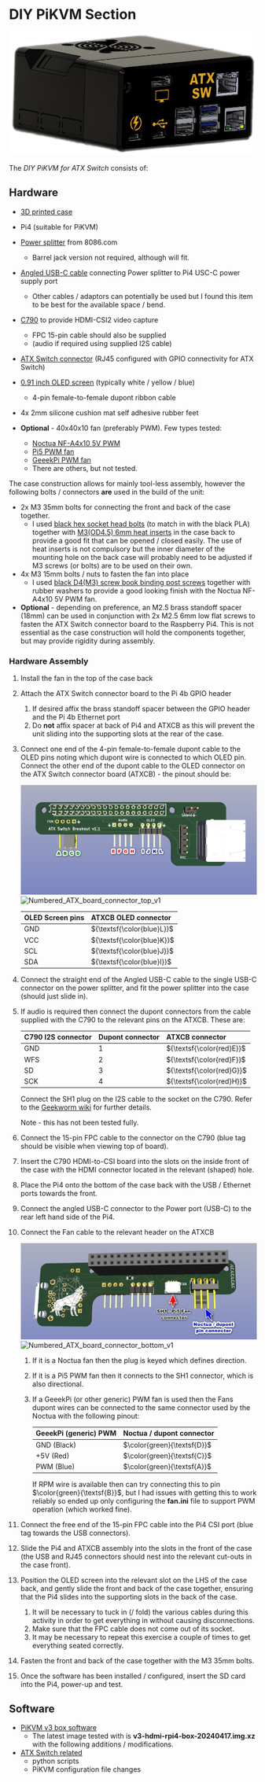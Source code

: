 # DIY PiKVM Section

![](./Images/Latest_DIY_unit_2024-03-25_gimp4.png)

The *DIY PiKVM for ATX Switch* consists of:

## Hardware

- [3D printed case](./Case/README.md)
- Pi4 (suitable for PiKVM)
- [Power splitter](https://www.tindie.com/products/8086net/usb-cpwr-splitter/) from 8086.com
  - Barrel jack version not required, although will fit.

- [Angled USB-C cable](https://www.startech.com/en-gb/cables/r2ccr-15c-usb-cable) connecting Power splitter to Pi4 USC-C power supply port
  - Other cables / adaptors can potentially be used but I found this item to be best for the available space / bend.

- [C790](https://geekworm.com/products/c790) to provide HDMI-CSI2 video capture 
  - FPC 15-pin cable should also be supplied 
  - (audio if required using supplied I2S cable)

- [ATX Switch connector](./ATX_Switch_connector_board_for_Pi/README.md) (RJ45 configured with GPIO connectivity for ATX Switch)
- [0.91 inch OLED screen](https://www.aliexpress.com/item/1005005281308478.html) (typically white / yellow / blue)
  - 4-pin female-to-female dupont ribbon cable

- 4x 2mm silicone cushion mat self adhesive rubber feet
- **Optional** - 40x40x10 fan (preferably PWM). Few types tested:
  - [Noctua NF-A4x10 5V PWM](https://noctua.at/en/nf-a4x10-pwm)
  - [Pi5 PWM fan](https://thepihut.com/products/4010-cooler-black-fan-for-raspberry-pi-5?variant=42684803907779)
  - [GeeekPi PWM fan](https://www.amazon.co.uk/GeeekPi-Raspberry-Adjustable-40x40x10mm-Radiator/dp/B092ZF995F?th=1)
  - There are others, but not tested.


The case construction allows for mainly tool-less assembly, however the following bolts / connectors **are** used in the build of the unit:

- 2x M3 35mm bolts for connecting the front and back of the case together.
  - I used [black hex socket head bolts](https://www.aliexpress.com/item/1005005832717344.html) (to match in with the black PLA) together with [M3(OD4.5) 6mm heat inserts](https://www.aliexpress.com/item/1005006042691803.html) in the case back to provide a good fit that can be opened / closed easily. The use of heat inserts is not compulsory but the inner diameter of the mounting hole on the back case will probably need to be adjusted if M3 screws (or bolts) are to be used on their own.
- 4x M3 15mm bolts / nuts to fasten the fan into place
  - I used [black D4(M3) screw book binding post screws](https://www.aliexpress.com/item/32789781458.html) together with rubber washers to provide a good looking finish with the Noctua NF-A4x10 5V PWM fan.
- **Optional** - depending on preference, an M2.5 brass standoff spacer (18mm) can be used in conjunction with 2x M2.5 6mm low flat screws to fasten the ATX Switch connector board to the Raspberry Pi4. This is not essential as the case construction will hold the components together, but may provide rigidity during assembly.



### Hardware Assembly

1. Install the fan in the top of the case back

2. Attach the ATX Switch connector board to the Pi 4b GPIO header

   1. If desired affix the brass standoff spacer between the GPIO header and the Pi 4b Ethernet port
   1. Do **not** affix spacer at back of Pi4 and ATXCB as this will prevent the unit sliding into the supporting slots at the rear of the case.

3. Connect one end of the 4-pin female-to-female dupont cable to the OLED pins noting which dupont wire is connected to which OLED pin. Connect the other end of the dupont cable to the OLED connector on the ATX Switch connector board (ATXCB) - the pinout should be:

   ![](./Images/Numbered_ATX_board_connector_top_v1.png)
![Numbered_ATX_board_connector_top_v1](https://github.com/techlobo/ATX_Switch/assets/95144096/f61a0a24-0e74-41f6-8064-fec614adf7e5)


    | OLED Screen pins | ATXCB OLED connector       |
    | ---------------- | -------------------------- |
    | GND              | ${\textsf{\color{blue}L}}$ |
    | VCC              | ${\textsf{\color{blue}K}}$ |
    | SCL              | ${\textsf{\color{blue}J}}$ |
    | SDA              | ${\textsf{\color{blue}I}}$ |

4. Connect the straight end of the Angled USB-C cable to the single USB-C connector on the power splitter, and fit the power splitter into the case (should just slide in).

5. If audio is required then connect the dupont connectors from the cable supplied with the C790 to the relevant pins on the ATXCB. These are:

    | C790 I2S connector | Dupont connector | ATXCB connector           |
    | ------------------ | ---------------- | ------------------------- |
    | GND                | 1                | ${\textsf{\color{red}E}}$ |
    | WFS                | 2                | ${\textsf{\color{red}F}}$ |
    | SD                 | 3                | ${\textsf{\color{red}G}}$ |
    | SCK                | 4                | ${\textsf{\color{red}H}}$ |

    Connect the SH1 plug on the I2S cable to the socket on the C790. Refer to the [Geekworm wiki](https://wiki.geekworm.com/C790) for further details.

    Note - this has not been tested fully.

6. Connect the 15-pin FPC cable to the connector on the C790 (blue tag should be visible when viewing top of board).

7. Insert the C790 HDMI-to-CSI board into the slots on the inside front of the case with the HDMI connector located in the relevant (shaped) hole.

8. Place the Pi4 onto the bottom of the case back with the USB / Ethernet ports towards the front.

9. Connect the angled USB-C connector to the Power port (USB-C) to the rear left hand side of the Pi4.

10. Connect the Fan cable to the relevant header on the ATXCB

    ![](./Images/Numbered_ATX_board_connector_bottom_v1.png)
![Numbered_ATX_board_connector_bottom_v1](https://github.com/techlobo/ATX_Switch/assets/95144096/d209ffb0-7e28-4077-a188-19a049598a3d)

    1. If it is a Noctua fan then the plug is keyed which defines direction.

    2. If it is a Pi5 PWM fan then it connects to the SH1 connector, which is also directional.

    3. If a GeeekPi (or other generic) PWM fan is used then the Fans dupont wires can be connected to the same connector used by the Noctua with the following pinout:

       | GeeekPi (generic) PWM | Noctua / dupont connector   |
       | --------------------- | --------------------------- |
       | GND (Black)           | $\color{green}{\textsf{D}}$ |
       | +5V (Red)             | $\color{green}{\textsf{C}}$ |
       | PWM (Blue)            | $\color{green}{\textsf{A}}$ |

       If RPM wire is available then can try connecting this to pin $\color{green}{\textsf{B}}$​, but I had issues with getting this to work reliably so ended up only configuring the **fan.ini** file to support PWM operation (which worked fine).

11. Connect the free end of the 15-pin FPC cable into the Pi4 CSI port (blue tag towards the USB connectors).

12. Slide the Pi4 and ATXCB assembly into the slots in the front of the case (the USB and RJ45 connectors should nest into the relevant cut-outs in the case front).

13. Position the OLED screen into the relevant slot on the LHS of the case back, and gently slide the front and back of the case together, ensuring that the Pi4 slides into the supporting slots in the back of the case.

     1. It will be necessary to tuck in (/ fold) the various cables during this activity in order to get everything in without causing disconnections.
     2. Make sure that the FPC cable does not come out of its socket.
     3. It may be necessary to repeat this exercise a couple of times to get everything seated correctly.

14. Fasten the front and back of the case together with the M3 35mm bolts.

15. Once the software has been installed / configured, insert the SD card into the Pi4, power-up and test.

     


## Software

- [PiKVM v3 box software](https://files.pikvm.org/images/)
  - The latest image tested with is **v3-hdmi-rpi4-box-20240417.img.xz** with the following additions / modifications.
- [ATX Switch related](./Scripts/README.md)
  - python scripts
  - PiKVM configuration file changes
